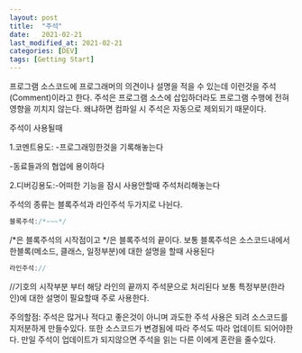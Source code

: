 ```yaml
---
layout: post
title:  "주석"
date:   2021-02-21
last_modified_at: 2021-02-21
categories: [DEV]
tags: [Getting Start]
---
```


프로그램 소스코드에 프로그래머의 의견이나 설명을 적을 수 있는데 이런것을 주석(Comment)이라고 한다. 주석은 프로그램 소스에 삽입하더라도 프로그램 수행에 전혀 영향을 끼치지 않는다. 왜냐하면 컴파일 시 주석은 자동으로 제외되기 때문이다.

주석이 사용될때

1.코멘트용도:
-프로그래밍한것을 기록해놓는다

-동료들과의 협업에 용이하다   

2.디버깅용도:-어떠한 기능을 잠시 사용안할때 주석처리해놓는다    


주석의 종류는 블록주석과 라인주석 두가지로 나뉜다.
```java
블록주석:/*~~~*/
```
/*은 블록주석의 시작점이고 */은 블록주석의 끝이다. 보통 블록주석은 소스코드내에서 한블록(메소드, 클래스, 일정부분)에 대한 설명을 할때 사용된다

```java
라인주석://
```
//기호의 시작부분 부터 해당 라인의 끝까지 주석문으로 처리된다 보통 특정부분(한라인)에 대한 설명이 필요할때 주로 사용한다.


주의할점:
주석은 많거나 적다고 좋은것이 아니며 과도한 주석 사용은 되려 소스코드를 지저분하게 만들수있다. 또한 소스코드가 변경됨에 따라 주석도 따라 업데이트 되어야한다. 만일 주석이 업데이트가 되지않으면 주석을 읽는 다른 이에게 혼란을 줄수있다.

